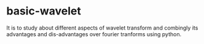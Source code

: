 basic-wavelet
=============

It is to study about different aspects of wavelet transform and combingly its advantages and dis-advantages over fourier tranforms using python.
